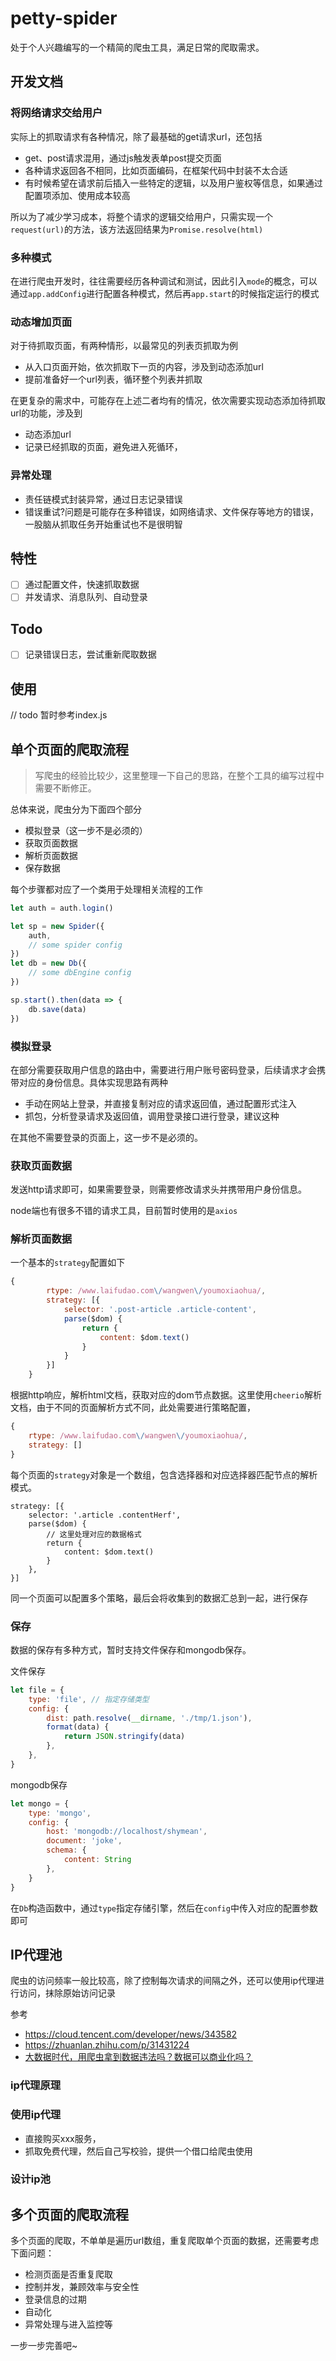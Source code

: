 petty-spider
===

处于个人兴趣编写的一个精简的爬虫工具，满足日常的爬取需求。


## 开发文档

### 将网络请求交给用户

实际上的抓取请求有各种情况，除了最基础的get请求url，还包括
* get、post请求混用，通过js触发表单post提交页面
* 各种请求返回各不相同，比如页面编码，在框架代码中封装不太合适
* 有时候希望在请求前后插入一些特定的逻辑，以及用户鉴权等信息，如果通过配置项添加、使用成本较高

所以为了减少学习成本，将整个请求的逻辑交给用户，只需实现一个`request(url)`的方法，该方法返回结果为`Promise.resolve(html)`

### 多种模式

在进行爬虫开发时，往往需要经历各种调试和测试，因此引入`mode`的概念，可以通过`app.addConfig`进行配置各种模式，然后再`app.start`的时候指定运行的模式

### 动态增加页面
对于待抓取页面，有两种情形，以最常见的列表页抓取为例
* 从入口页面开始，依次抓取下一页的内容，涉及到动态添加url
* 提前准备好一个url列表，循环整个列表并抓取

在更复杂的需求中，可能存在上述二者均有的情况，依次需要实现动态添加待抓取url的功能，涉及到
* 动态添加url
* 记录已经抓取的页面，避免进入死循环，

### 异常处理

* 责任链模式封装异常，通过日志记录错误
* 错误重试?问题是可能存在多种错误，如网络请求、文件保存等地方的错误，一股脑从抓取任务开始重试也不是很明智

## 特性
* [ ] 通过配置文件，快速抓取数据
* [ ] 并发请求、消息队列、自动登录

## Todo
* [ ] 记录错误日志，尝试重新爬取数据 

## 使用
// todo 暂时参考index.js

## 单个页面的爬取流程
> 写爬虫的经验比较少，这里整理一下自己的思路，在整个工具的编写过程中需要不断修正。

总体来说，爬虫分为下面四个部分
* 模拟登录（这一步不是必须的）
* 获取页面数据
* 解析页面数据
* 保存数据

每个步骤都对应了一个类用于处理相关流程的工作
```js
let auth = auth.login()

let sp = new Spider({
    auth,
    // some spider config
})
let db = new Db({
    // some dbEngine config
})

sp.start().then(data => {
    db.save(data)
})
```


### 模拟登录
在部分需要获取用户信息的路由中，需要进行用户账号密码登录，后续请求才会携带对应的身份信息。具体实现思路有两种
* 手动在网站上登录，并直接复制对应的请求返回值，通过配置形式注入
* 抓包，分析登录请求及返回值，调用登录接口进行登录，建议这种

在其他不需要登录的页面上，这一步不是必须的。

### 获取页面数据
发送http请求即可，如果需要登录，则需要修改请求头并携带用户身份信息。

node端也有很多不错的请求工具，目前暂时使用的是`axios`

### 解析页面数据
一个基本的`strategy`配置如下
```js
{
        rtype: /www.laifudao.com\/wangwen\/youmoxiaohua/,
        strategy: [{
            selector: '.post-article .article-content',
            parse($dom) {
                return {
                    content: $dom.text()
                }
            }
        }]
    }
```
根据http响应，解析html文档，获取对应的dom节点数据。这里使用`cheerio`解析文档，由于不同的页面解析方式不同，此处需要进行策略配置，
```js
{
    rtype: /www.laifudao.com\/wangwen\/youmoxiaohua/,
    strategy: []
}
```
每个页面的`strategy`对象是一个数组，包含选择器和对应选择器匹配节点的解析模式。
```
strategy: [{
    selector: '.article .contentHerf',
    parse($dom) {
        // 这里处理对应的数据格式
        return {
            content: $dom.text()
        }
    },
}]
```
同一个页面可以配置多个策略，最后会将收集到的数据汇总到一起，进行保存

### 保存
数据的保存有多种方式，暂时支持文件保存和mongodb保存。

文件保存
```js
let file = {
    type: 'file', // 指定存储类型
    config: {
        dist: path.resolve(__dirname, './tmp/1.json'),
        format(data) {
            return JSON.stringify(data)
        },
    },
}
```

mongodb保存
```js
let mongo = {
    type: 'mongo',
    config: {
        host: 'mongodb://localhost/shymean',
        document: 'joke',
        schema: {
            content: String
        },
    }
}
```
在`Db`构造函数中，通过`type`指定存储引擎，然后在`config`中传入对应的配置参数即可

## IP代理池


爬虫的访问频率一般比较高，除了控制每次请求的间隔之外，还可以使用ip代理进行访问，抹除原始访问记录

参考
* https://cloud.tencent.com/developer/news/343582
* https://zhuanlan.zhihu.com/p/31431224
* [大数据时代，用爬虫拿到数据违法吗？数据可以商业化吗？](https://zhuanlan.zhihu.com/p/66870379)

### ip代理原理

### 使用ip代理
* 直接购买xxx服务，
* 抓取免费代理，然后自己写校验，提供一个借口给爬虫使用
### 设计ip池

## 多个页面的爬取流程
多个页面的爬取，不单单是遍历url数组，重复爬取单个页面的数据，还需要考虑下面问题：
* 检测页面是否重复爬取
* 控制并发，兼顾效率与安全性
* 登录信息的过期
* 自动化
* 异常处理与进入监控等

一步一步完善吧~


